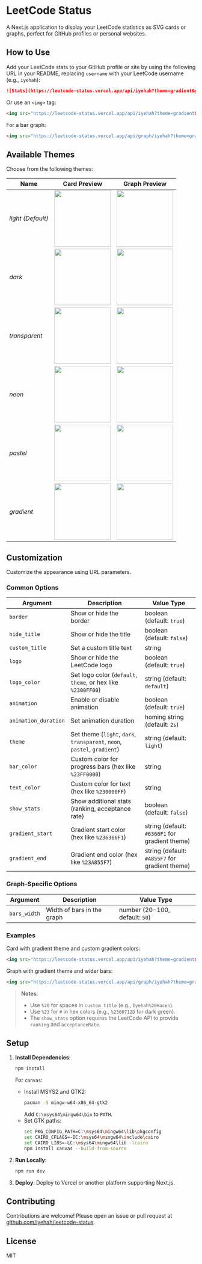# LeetCode Status

A Next.js application to display your LeetCode statistics as SVG cards or graphs, perfect for GitHub profiles or personal websites.

## How to Use

Add your LeetCode stats to your GitHub profile or site by using the following URL in your README, replacing `username` with your LeetCode username (e.g., `iyehah`):

```md
![Stats](https://leetcode-status.vercel.app/api/iyehah?theme=gradient&gradient_start=%236366F1&gradient_end=%23A855F7&logo=true&custom_title=Iyehah%20Hacen)
```

Or use an `<img>` tag:

```md
<img src="https://leetcode-status.vercel.app/api/iyehah?theme=gradient&gradient_start=%236366F1&gradient_end=%23A855F7&logo=true&custom_title=Iyehah%20Hacen"/>
```

For a bar graph:

```md
<img src="https://leetcode-status.vercel.app/api/graph/iyehah?theme=gradient&gradient_start=%23FF0000&gradient_end=%2300FF00&bars_width=50"/>
```

## Available Themes

Choose from the following themes:

| Name | Card Preview | Graph Preview |
|------|--------------|---------------|
| *light (Default)* | <img src="https://leetcode-status.vercel.app/api/iyehah?theme=light&logo=true&custom_title=Iyehah%20Hacen" height=150/> | <img src="https://leetcode-status.vercel.app/api/graph/iyehah?theme=light&bars_width=50" height=150/> |
| *dark* | <img src="https://leetcode-status.vercel.app/api/iyehah?theme=dark&logo=true&custom_title=Iyehah%20Hacen" height=150/> | <img src="https://leetcode-status.vercel.app/api/graph/iyehah?theme=dark&bars_width=50" height=150/> |
| *transparent* | <img src="https://leetcode-status.vercel.app/api/iyehah?theme=transparent&logo=true&custom_title=Iyehah%20Hacen" height=150/> | <img src="https://leetcode-status.vercel.app/api/graph/iyehah?theme=transparent&bars_width=50" height=150/> |
| *neon* | <img src="https://leetcode-status.vercel.app/api/iyehah?theme=neon&logo=true&custom_title=Iyehah%20Hacen" height=150/> | <img src="https://leetcode-status.vercel.app/api/graph/iyehah?theme=neon&bars_width=50" height=150/> |
| *pastel* | <img src="https://leetcode-status.vercel.app/api/iyehah?theme=pastel&logo=true&custom_title=Iyehah%20Hacen" height=150/> | <img src="https://leetcode-status.vercel.app/api/graph/iyehah?theme=pastel&bars_width=50" height=150/> |
| *gradient* | <img src="https://leetcode-status.vercel.app/api/iyehah?theme=gradient&gradient_start=%236366F1&gradient_end=%23A855F7&logo=true&custom_title=Iyehah%20Hacen" height=150/> | <img src="https://leetcode-status.vercel.app/api/graph/iyehah?theme=gradient&gradient_start=%236366F1&gradient_end=%23A855F7&bars_width=50" height=150/> |

## Customization

Customize the appearance using URL parameters.

### Common Options

| Argument | Description | Value Type |
|----------|-------------|------------|
| `border` | Show or hide the border | boolean (default: `true`) |
| `hide_title` | Show or hide the title | boolean (default: `false`) |
| `custom_title` | Set a custom title text | string |
| `logo` | Show or hide the LeetCode logo | boolean (default: `true`) |
| `logo_color` | Set logo color (`default`, `theme`, or hex like `%2300FF00`) | string (default: `default`) |
| `animation` | Enable or disable animation | boolean (default: `true`) |
| `animation_duration` | Set animation duration | homing string (default: `2s`) |
| `theme` | Set theme (`light`, `dark`, `transparent`, `neon`, `pastel`, `gradient`) | string (default: `light`) |
| `bar_color` | Custom color for progress bars (hex like `%23FF0000`) | string |
| `text_color` | Custom color for text (hex like `%230000FF`) | string |
| `show_stats` | Show additional stats (ranking, acceptance rate) | boolean (default: `false`) |
| `gradient_start` | Gradient start color (hex like `%236366F1`) | string (default: `#6366F1` for gradient theme) |
| `gradient_end` | Gradient end color (hex like `%23A855F7`) | string (default: `#A855F7` for gradient theme) |

### Graph-Specific Options

| Argument | Description | Value Type |
|----------|-------------|------------|
| `bars_width` | Width of bars in the graph | number (20-100, default: `50`) |

### Examples

Card with gradient theme and custom gradient colors:
```md
<img src="https://leetcode-status.vercel.app/api/iyehah?theme=gradient&gradient_start=%23FF0000&gradient_end=%2300FF00&show_stats=true"/>
```

Graph with gradient theme and wider bars:
```md
<img src="https://leetcode-status.vercel.app/api/graph/iyehah?theme=gradient&gradient_start=%23FFFF00&gradient_end=%23FF00FF&bars_width=80"/>
```

> **Notes**:
> - Use `%20` for spaces in `custom_title` (e.g., `Iyehah%20Hacen`).
> - Use `%23` for `#` in hex colors (e.g., `%2300712D` for dark green).
> - The `show_stats` option requires the LeetCode API to provide `ranking` and `acceptanceRate`.

## Setup

1. **Install Dependencies**:
   ```bash
   npm install
   ```
   For `canvas`:
   - Install MSYS2 and GTK2:
     ```bash
     pacman -S mingw-w64-x86_64-gtk2
     ```
     Add `C:\msys64\mingw64\bin` to `PATH`.
   - Set GTK paths:
     ```bash
     set PKG_CONFIG_PATH=C:\msys64\mingw64\lib\pkgconfig
     set CAIRO_CFLAGS=-IC:\msys64\mingw64\include\cairo
     set CAIRO_LIBS=-LC:\msys64\mingw64\lib -lcairo
     npm install canvas --build-from-source
     ```

2. **Run Locally**:
   ```bash
   npm run dev
   ```

3. **Deploy**:
   Deploy to Vercel or another platform supporting Next.js.

## Contributing

Contributions are welcome! Please open an issue or pull request at [github.com/iyehah/leetcode-status](https://github.com/iyehah/leetcode-status).

## License

MIT